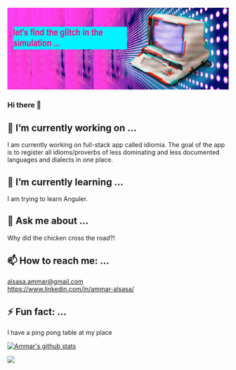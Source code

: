 ![alt text](https://github.com/AlsasaAmmar/AlsasaAmmar/blob/main/image.png?raw=true 'image')
### Hi there 👋

## 🔭 I’m currently working on ...
I am currently working on full-stack app called idiomia. The goal of the app is to register all idioms/proverbs of less dominating and less documented languages and dialects in one place.

## 🌱 I’m currently learning ...
I am trying to learn Anguler. 

## 💬 Ask me about ...
Why did the chicken cross the road?!

## 📫 How to reach me: ...
alsasa.ammar@gmail.com <br/>
https://www.linkedin.com/in/ammar-alsasa/
## ⚡ Fun fact: ...
I have a ping pong table at my place


[![Ammar's github stats](https://github-readme-stats.vercel.app/api?username=AlsasaAmmar&theme=radical)](https://github.com/AlsasaAmmar/github-readme-stats)


<img src="https://visitor-badge.glitch.me/badge?page_id=AlsasaAmmar"/>
